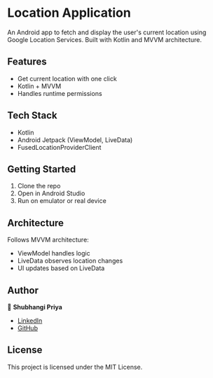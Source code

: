 # Location Application

An Android app to fetch and display the user's current location using Google Location Services. Built with Kotlin and MVVM architecture.

## Features
- Get current location with one click
- Kotlin + MVVM
- Handles runtime permissions

## Tech Stack
- Kotlin
- Android Jetpack (ViewModel, LiveData)
- FusedLocationProviderClient

## Getting Started

1. Clone the repo
2. Open in Android Studio  
3. Run on emulator or real device

## Architecture

Follows MVVM architecture:
- ViewModel handles logic
- LiveData observes location changes
- UI updates based on LiveData

## Author

👤 **Shubhangi Priya**  
- [LinkedIn](https://www.linkedin.com/in/shubhangi-priya-179075a1/)  
- [GitHub](https://github.com/shubhangi-codes)

## License

This project is licensed under the MIT License.
